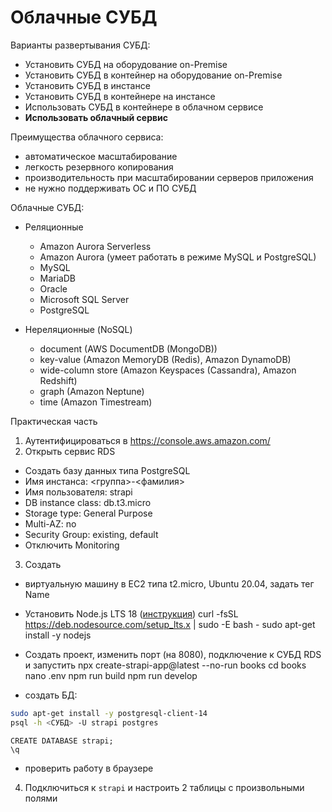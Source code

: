 # Облачные СУБД

Варианты развертывания СУБД:

* Установить СУБД на оборудование on-Premise
* Установить СУБД в контейнер на оборудование on-Premise
* Установить СУБД в инстансе
* Установить СУБД в контейнере на инстансе
* Использовать СУБД в контейнере в облачном сервисе
* **Использовать облачный сервис**

Преимущества облачного сервиса:

* автоматическое масштабирование
* легкость резервного копирования
* производительность при масштабировании серверов приложения
* не нужно поддерживать ОС и ПО СУБД

Облачные СУБД:

* Реляционные

  - Amazon Aurora Serverless
  - Amazon Aurora (умеет работать в режиме MySQL и PostgreSQL)
  - MySQL
  - MariaDB
  - Oracle
  - Microsoft SQL Server
  - PostgreSQL

* Нереляционные (NoSQL)

  - document (AWS DocumentDB (MongoDB))
  - key-value (Amazon MemoryDB (Redis), Amazon DynamoDB)
  - wide-column store (Amazon Keyspaces (Cassandra), Amazon Redshift)
  - graph (Amazon Neptune)
  - time (Amazon Timestream)

Практическая часть

1. Аутентифицироваться в https://console.aws.amazon.com/
2. Открыть сервис RDS

  * Создать базу данных типа PostgreSQL
  * Имя инстанса: <группа>-<фамилия>
  * Имя пользователя: strapi
  * DB instance class: db.t3.micro
  * Storage type: General Purpose
  * Multi-AZ: no
  * Security Group: existing, default
  * Отключить Monitoring

3. Создать

  * виртуальную машину в EC2 типа t2.micro, Ubuntu 20.04, задать тег Name
  * Установить Node.js LTS 18 ([инструкция](https://github.com/nodesource/distributions#using-ubuntu-2))
curl -fsSL https://deb.nodesource.com/setup_lts.x | sudo -E bash -
sudo apt-get install -y nodejs
  * Создать проект, изменить порт (на 8080), подключение к СУБД RDS и запустить
npx create-strapi-app@latest --no-run books
cd books
nano .env
npm run build
npm run develop

  * создать БД:
```bash
sudo apt-get install -y postgresql-client-14
psql -h <СУБД> -U strapi postgres
```
```
CREATE DATABASE strapi;
\q
```

  * проверить работу в браузере

4. Подключиться к `strapi` и настроить 2 таблицы с произвольными полями
